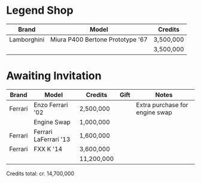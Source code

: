 # Legend Shop

| Brand | Model | Credits |
| ------------- | ------------- | ------------- |
| Lamborghini | Miura P400 Bertone Prototype '67 | 3,500,000 |
| | | 3,500,000 |

# Awaiting Invitation

| Brand | Model | Credits | Gift | Notes |
| ------------- | ------------- | ------------- | ------------- | ------------- |
| Ferrari | Enzo Ferrari '02 | 2,500,000 | | Extra purchase for engine swap |
| | Engine Swap | 1,000,000 | | |
| Ferrari | Ferrari LaFerrari '13 | 1,600,000 | | |
| Ferrari | FXX K '14 | 3,600,000 | | |
| | | 11,200,000 | | |

Credits total: cr. 14,700,000
